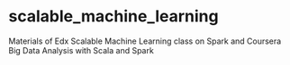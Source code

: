 # scalable_machine_learning
Materials of Edx Scalable Machine Learning class on Spark and Coursera Big Data Analysis with Scala and Spark
